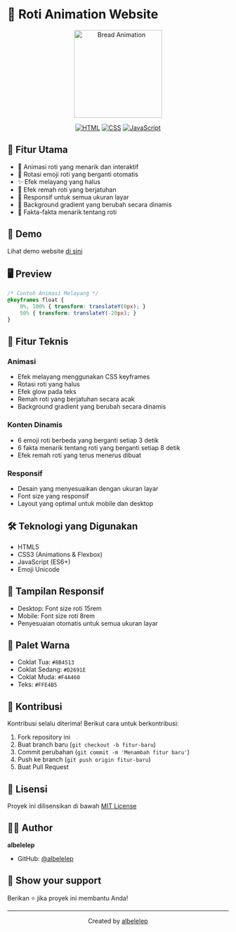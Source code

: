 # 🍞 Roti Animation Website

<div align="center">
  <img src="https://media.giphy.com/media/3o6nUXaNE4wdhq8Foc/giphy.gif" alt="Bread Animation" width="200"/>
  
  [![HTML](https://img.shields.io/badge/HTML-5-orange.svg)](https://www.w3.org/html/)
  [![CSS](https://img.shields.io/badge/CSS-3-blue.svg)](https://www.w3.org/Style/CSS/)
  [![JavaScript](https://img.shields.io/badge/JavaScript-ES6-yellow.svg)](https://www.javascript.com/)
</div>

## 🌟 Fitur Utama

- 🎨 Animasi roti yang menarik dan interaktif
- 🔄 Rotasi emoji roti yang berganti otomatis
- ✨ Efek melayang yang halus
- 💫 Efek remah roti yang berjatuhan
- 📱 Responsif untuk semua ukuran layar
- 🌈 Background gradient yang berubah secara dinamis
- 📖 Fakta-fakta menarik tentang roti

## 🎯 Demo

Lihat demo website [di sini](https://albelelep.github.io/roti) 

## 🖥️ Preview

```css
/* Contoh Animasi Melayang */
@keyframes float {
    0%, 100% { transform: translateY(0px); }
    50% { transform: translateY(-20px); }
}
```

## 🚀 Fitur Teknis

### Animasi
- Efek melayang menggunakan CSS keyframes
- Rotasi roti yang halus
- Efek glow pada teks
- Remah roti yang berjatuhan secara acak
- Background gradient yang berubah secara dinamis

### Konten Dinamis
- 6 emoji roti berbeda yang berganti setiap 3 detik
- 6 fakta menarik tentang roti yang berganti setiap 8 detik
- Efek remah roti yang terus menerus dibuat

### Responsif
- Desain yang menyesuaikan dengan ukuran layar
- Font size yang responsif
- Layout yang optimal untuk mobile dan desktop

## 🛠️ Teknologi yang Digunakan

- HTML5
- CSS3 (Animations & Flexbox)
- JavaScript (ES6+)
- Emoji Unicode

## 📱 Tampilan Responsif

- Desktop: Font size roti 15rem
- Mobile: Font size roti 8rem
- Penyesuaian otomatis untuk semua ukuran layar

## 🎨 Palet Warna

- Coklat Tua: `#8B4513`
- Coklat Sedang: `#D2691E`
- Coklat Muda: `#F4A460`
- Teks: `#FFE4B5`

## 🤝 Kontribusi

Kontribusi selalu diterima! Berikut cara untuk berkontribusi:

1. Fork repository ini
2. Buat branch baru (`git checkout -b fitur-baru`)
3. Commit perubahan (`git commit -m 'Menambah fitur baru'`)
4. Push ke branch (`git push origin fitur-baru`)
5. Buat Pull Request

## 📝 Lisensi

Proyek ini dilisensikan di bawah [MIT License](LICENSE)

## 👨‍💻 Author

**albelelep**
- GitHub: [@albelelep](https://github.com/albelelep)

## 🌟 Show your support

Berikan ⭐️ jika proyek ini membantu Anda!

---

<div align="center">
  Created by <a href="https://github.com/albelelep">albelelep</a>
</div> 
